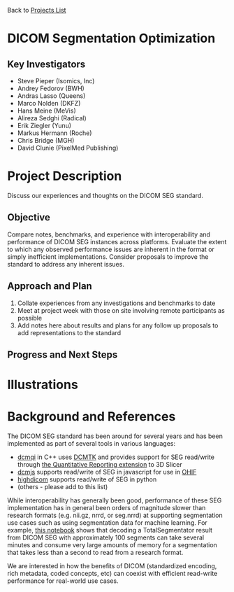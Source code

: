 Back to [Projects List](../../README.md#ProjectsList)

# DICOM Segmentation Optimization

## Key Investigators

- Steve Pieper (Isomics, Inc)
- Andrey Fedorov (BWH)
- Andras Lasso (Queens)
- Marco Nolden (DKFZ)
- Hans Meine (MeVis)
- Alireza Sedghi (Radical)
- Erik Ziegler (Yunu)
- Markus Hermann (Roche)
- Chris Bridge (MGH)
- David Clunie (PixelMed Publishing)

# Project Description

Discuss our experiences and thoughts on the DICOM SEG standard.

## Objective

Compare notes, benchmarks, and experience with interoperability and performance of DICOM SEG instances across platforms.
Evaluate the extent to which any observed performance issues are inherent in the format or simply inefficient implementations.
Consider proposals to improve the standard to address any inherent issues.

## Approach and Plan

1. Collate experiences from any investigations and benchmarks to date
2. Meet at project week with those on site involving remote participants as possible
3. Add notes here about results and plans for any follow up proposals to add representations to the standard

## Progress and Next Steps


# Illustrations

# Background and References

The DICOM SEG standard has been around for several years and has been implemented as part of several tools in various languages:
* [dcmqi](https://github.com/QIICR/dcmqi) in C++ uses [DCMTK]([url](https://dicom.offis.de/dcmtk.php.en)) and provides support for SEG read/write through [the Quantitative Reporting extension](https://github.com/QIICR/QuantitativeReporting) to 3D Slicer
* [dcmjs](https://github.com/dcmjs-org/dcmjs) supports read/write of SEG in javascript for use in [OHIF](https://ohif.org/)
* [highdicom](https://github.com/ImagingDataCommons/highdicom) supports read/write of SEG in python
* (others - please add to this list)

While interoperability has generally been good, performance of these SEG implementation has in general been orders of magnitude slower
than research formats (e.g. nii.gz, nrrd, or seg.nrrd) at supporting segmentation use cases such as using segmentation data for machine
learning.  For example, [this notebook](https://colab.research.google.com/drive/1ZLqJwDIO1XKnnjOzClkSq8RIawm3sp9M) shows that decoding a
TotalSegmentator result from DICOM SEG with approximately 100 segments can take several minutes and consume very large amounts of memory
for a segmentation that takes less than a second to read from a research format.

We are interested in how the benefits of DICOM (standardized encoding, rich metadata, coded concepts, etc) can coexist with efficient
read-write performance for real-world use cases.
